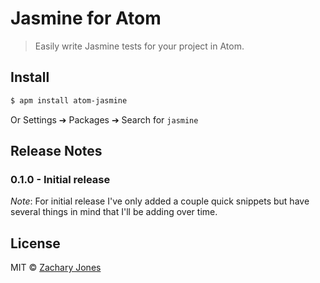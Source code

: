 # Jasmine for Atom

> Easily write Jasmine tests for your project in Atom.

## Install

```bash
$ apm install atom-jasmine
```

Or Settings ➔ Packages ➔ Search for `jasmine`

## Release Notes

### 0.1.0 - Initial release

*Note*: For initial release I've only added a couple quick snippets but have several things in mind that I'll be adding over time.

## License

MIT © [Zachary Jones](http://github.com/zacharytamas)
